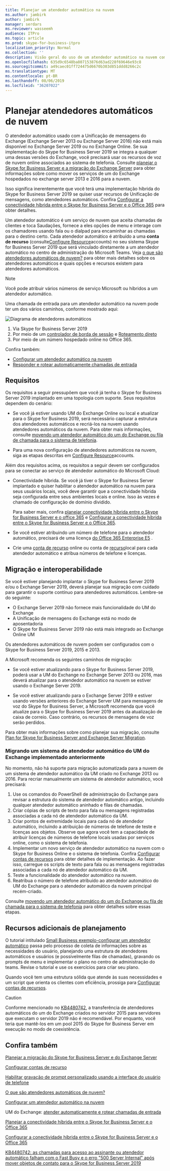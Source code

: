 ```yaml
---
title: Planejar um atendedor automático na nuvem
ms.author: jambirk
author: jambirk
manager: serdars
ms.reviewer: wasseemh
audience: ITPro
ms.topic: article
ms.prod: skype-for-business-itpro
localization_priority: Normal
ms.collection: ''
description: Visão geral do uso de um atendedor automático na nuvem com o Skype for Business Server 2019
ms.openlocfilehash: 635d9c6548ba807153876d63ad228f69646e93c8
ms.sourcegitcommit: a49caec01ff724475d6670b303d851ddd8266c2c
ms.translationtype: MT
ms.contentlocale: pt-BR
ms.lasthandoff: 08/06/2019
ms.locfileid: "36207022"
---
```

# <a name="plan-cloud-auto-attendants"></a>Planejar atendedores automáticos de nuvem

O atendedor automático usado com a Unificação de mensagens do Exchange (Exchange Server 2013 ou Exchange Server 2016) não está mais disponível no Exchange Server 2019 ou no Exchange Online. Se sua implementação do Skype for Business Server 2019 se integra a qualquer uma dessas versões do Exchange, você precisará usar os recursos de voz de nuvem online associados ao sistema de telefonia. Consulte [planejar o Skype for Business Server e a migração do Exchange Server](plan-um-migration.md) para obter informações sobre como mover os serviços de um do Exchange hospedados no exchange server 2013 e 2016 para a nuvem.

Isso significa inerentemente que você terá uma implementação híbrida do Skype for Business Server 2019 se quiser usar recursos de Unificação de mensagens, como atendedores automáticos. Confira [Configurar a conectividade híbrida entre o Skype for Business Server e o Office 365](configure-hybrid-connectivity.md) para obter detalhes.

Um atendedor automático é um serviço de nuvem que aceita chamadas de clientes e toca Saudações, fornece a eles opções de menu e interage com os chamadores usando fala ou o dialpad para encaminhar as chamadas para o destino certo. Cada atendedor automático é atribuído a uma **conta de recurso** (consulte[Configure Resource](configure-onprem-ra.md)accounts) no seu sistema Skype for Business Server 2019 que será vinculado diretamente a um atendedor automático no centro de administração do Microsoft Teams. Veja [o que são atendedores automáticos de nuvem?](/SkypeForBusiness/what-is-phone-system-in-office-365/what-are-phone-system-auto-attendants.md) para obter mais detalhes sobre os atendedores automáticos e quais opções e recursos existem para atendedores automáticos.

> [!NOTE]
> Você pode atribuir vários números de serviço Microsoft ou híbridos a um atendedor automático.

Uma chamada de entrada para um atendedor automático na nuvem pode ter um dos vários caminhos, conforme mostrado aqui:

![Diagrama de atendedores automáticos](../../SfBServer2019/media/AA-plan-concept.png)

1. Via Skype for Business Server 2019
2. Por meio de um [controlador de borda de sessão](/MicrosoftTeams/direct-routing-border-controllers.md) e [Roteamento direto](/MicrosoftTeams/direct-routing-plan.md)
3. Por meio de um número hospedado online no Office 365.

Confira também:

- [Configurar um atendedor automático na nuvem](/microsoftteams/create-a-phone-system-auto-attendant)
- [Responder e rotear automaticamente chamadas de entrada](https://docs.microsoft.com/exchange/voice-mail-unified-messaging/automatically-answer-and-route-calls/automatically-answer-and-route-calls)

## <a name="requirements"></a>Requisitos

Os requisitos a seguir pressupõem que você já tenha o Skype for Business Server 2019 implantado em uma topologia com suporte.  Seus requisitos dependem do cenário:

- Se você já estiver usando UM do Exchange Online ou local e atualizar para o Skype for Business 2019, será necessário capturar a estrutura dos atendedores automáticos e recriá-los na nuvem usando atendedores automáticos da nuvem. Para obter mais informações, consulte [movendo um atendedor automático do um do Exchange ou fila de chamada para o sistema de telefonia](configure-onprem-ra.md#moving-an-exchange-um-auto-attendant-or-call-queue-to-phone-system).

- Para uma nova configuração de atendedores automáticos na nuvem, siga as etapas descritas em [Configure Resource](configure-onprem-ra.md)accounts.

Além dos requisitos acima, os requisitos a seguir devem ser configurados para se conectar ao serviço de atendedor automático do Microsoft Cloud:

- Conectividade híbrida. Se você já tiver o Skype for Business Server implantado e quiser habilitar o atendedor automático na nuvem para seus usuários locais, você deve garantir que a conectividade híbrida seja configurada entre seus ambientes locais e online. Isso às vezes é chamado de configuração de domínio dividido.

   Para saber mais, confira [planejar conectividade híbrida entre o Skype for Business Server e o office 365](plan-hybrid-connectivity.md) e [Configurar a conectividade híbrida entre o Skype for Business Server e o Office 365](configure-hybrid-connectivity.md).

- Se você estiver atribuindo um número de telefone para o atendedor automático, precisará de uma licença [do Office 365 Enterprise E5](/skypeforbusiness/skype-for-business-and-microsoft-teams-add-on-licensing/license-options-based-on-your-plan/office-365-enterprise-e5-with-audio-conferencing) .
- Crie uma [conta de recurso](/MicrosoftTeams/manage-resource-accounts.md) online ou conta de [recurso](configure-onprem-ra.md)local para cada atendedor automático e atribua números de telefone e licenças. 

## <a name="migration-and-interoperability"></a>Migração e interoperabilidade

Se você estiver planejando implantar o Skype for Business Server 2019 e/ou o Exchange Server 2019, deverá planejar sua migração com cuidado para garantir o suporte contínuo para atendedores automáticos. Lembre-se do seguinte:

- O Exchange Server 2019 não fornece mais funcionalidade do UM do Exchange
- A Unificação de mensagens do Exchange está no modo de aposentadoria
- O Skype for Business Server 2019 não está mais integrado ao Exchange Online UM

Os atendedores automáticos de nuvem podem ser configurados com o Skype for Business Server 2019, 2015 e 2013.

A Microsoft recomenda os seguintes caminhos de migração:

- Se você estiver atualizando para o Skype for Business Server 2019, poderá usar a UM do Exchange no Exchange Server 2013 ou 2016, mas deverá atualizar para o atendedor automático na nuvem se estiver usando o Exchange Server 2019.

- Se você estiver atualizando para o Exchange Server 2019 e estiver usando versões anteriores do Exchange Server UM para mensagens de voz do Skype for Business Server, a Microsoft recomenda que você atualize para o Skype for Business Server 2019 antes da atualização de caixa de correio.  Caso contrário, os recursos de mensagens de voz serão perdidos.

Para obter mais informações sobre como planejar sua migração, consulte [Plan for Skype for Business Server and Exchange Server Migration](plan-um-migration.md).

### <a name="migrating-a-previously-implemented-exchange-um-auto-attendant-system"></a>Migrando um sistema de atendedor automático do UM do Exchange implementado anteriormente

No momento, não há suporte para migração automatizada para a nuvem de um sistema de atendedor automático da UM criado no Exchange 2013 ou 2016. Para recriar manualmente um sistema de atendedor automático, você precisará:

1. Use os comandos do PowerShell de administração do Exchange para revisar a estrutura do sistema de atendedor automático antigo, incluindo qualquer atendedor automático aninhado e filas de chamadas.  
2. Criar cópias de scripts de texto para fala ou mensagens registradas associadas a cada nó de atendedor automático da UM.
3. Criar pontos de extremidade locais para cada nó de atendedor automático, incluindo a atribuição de números de telefone de teste e licenças aos objetos. Observe que agora você tem a capacidade de atribuir licenças de números de telefone locais usadas por serviços online, como o sistema de telefonia.
4. Implementar um novo serviço de atendedor automático na nuvem com o Skype for Business Online e o sistema de telefonia. Confira [Configurar contas de recursos](configure-onprem-ra.md) para obter detalhes de implementação. Ao fazer isso, carregue os scripts de texto para fala ou as mensagens registradas associadas a cada nó de atendedor automático da UM.
5. Teste a funcionalidade do atendedor automático na nuvem.
6. Reatribua o número de telefone atribuído ao atendedor automático do UM do Exchange para o atendedor automático da nuvem principal recém-criado.

Consulte [movendo um atendedor automático do um do Exchange ou fila de chamada para o sistema de telefonia](configure-onprem-ra.md#moving-an-exchange-um-auto-attendant-or-call-queue-to-phone-system) para obter detalhes sobre essas etapas.

## <a name="additional-planning-resources"></a>Recursos adicionais de planejamento

O tutorial intitulado [Small Business exemplo-configurar um atendedor automático](/microsoftteams/tutorial-org-aa) passa pelo processo de coleta de informações sobre as necessidades do usuário, planejando uma estrutura de atendedores automáticos e usuários (e possivelmente filas de chamadas), gravando os prompts de menu e implementar o plano no centro de administração do teams. Revise o tutorial e use os exercícios para criar seu plano.

Quando você tem uma estrutura sólida que atende às suas necessidades e um script que orienta os clientes com eficiência, prossiga para [Configurar contas de recursos](configure-onprem-ra.md).

> [!CAUTION]
> Conforme mencionado no [KB4480742](https://support.microsoft.com/en-us/help/4480742/call-failures-and-500-server-internal-error-after-migration-to-2019), a transferência de atendedores automáticos do um do Exchange criados no servidor 2015 para servidores que executam o servidor 2019 não é recomendável. Por enquanto, você teria que mantê-los em um pool 2015 do Skype for Business Server em execução no modo de coexistência.

## <a name="see-also"></a>Confira também

[Planejar a migração do Skype for Business Server e do Exchange Server](plan-um-migration.md)

[Configurar contas de recurso](configure-onprem-ra.md)

[Habilitar gravação de prompt personalizado usando a interface do usuário de telefone](https://docs.microsoft.com/exchange/voice-mail-unified-messaging/greetings-announcements-menus-and-prompts/enable-custom-prompt-recording)

[O que são atendedores automáticos de nuvem?](/SkypeForBusiness/what-is-phone-system-in-office-365/what-are-phone-system-auto-attendants)

[Configurar um atendedor automático na nuvem](/microsoftteams/create-a-phone-system-auto-attendant)

UM do Exchange: [atender automaticamente e rotear chamadas de entrada](https://docs.microsoft.com/exchange/voice-mail-unified-messaging/automatically-answer-and-route-calls/automatically-answer-and-route-calls)

[Planejar a conectividade híbrida entre o Skype for Business Server e o Office 365](plan-hybrid-connectivity.md)

[Configurar a conectividade híbrida entre o Skype for Business Server e o Office 365](configure-hybrid-connectivity.md)

[KB4480742: as chamadas para acesso ao assinante ou atendedor automático falham com o Fast Busy e o erro "500 Server Internal" após mover objetos de contato para o Skype for Business Server 2019](https://support.microsoft.com/help/4480742/call-failures-and-500-server-internal-error-after-migration-to-2019)
